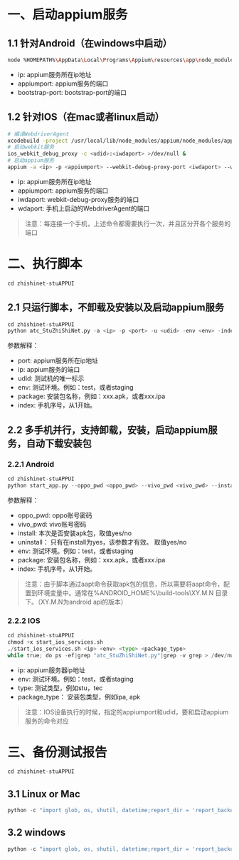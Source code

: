 # 一、启动appium服务
## 1.1 针对Android（在windows中启动）
```bash
node %HOMEPATH%\AppData\Local\Programs\Appium\resources\app\node_modules\appium\build\lib\main.js --address <ip> --port <appiumport> --bootstrap-port <bootstrap-port>
```
* ip: appium服务所在ip地址
* appiumport: appium服务的端口
* bootstrap-port: bootstrap-port的端口
## 1.2 针对IOS（在mac或者linux启动）
```bash
# 编译WebdriverAgent
xcodebuild -project /usr/local/lib/node_modules/appium/node_modules/appium-xcuitest-driver/WebDriverAgent/WebDriverAgent.xcodeproj -scheme WebDriverAgentRunner -destination id=<udid> test >/dev/null &
# 启动webkit服务
ios_webkit_debug_proxy -c <udid>:<iwdaport> >/dev/null &
# 启动appium服务
appium -a <ip> -p <appiumport> --webkit-debug-proxy-port <iwdaport> --webdriveragent-port <wdaport> >/dev/null &
```
* ip: appium服务所在ip地址
* appiumport: appium服务的端口
* iwdaport: webkit-debug-proxy服务的端口
* wdaport: 手机上启动的WebdriverAgent的端口
> 注意：每连接一个手机，上述命令都需要执行一次，并且区分开各个服务的端口
# 二、执行脚本
```python
cd zhishinet-stuAPPUI
```
## 2.1 只运行脚本，不卸载及安装以及启动appium服务
```python
cd zhishinet-stuAPPUI
python atc_StuZhiShiNet.py -a <ip> -p <port> -u <udid> -env <env> -index <index> --package <package>
```
参数解释：
* port: appium服务所在ip地址
* ip: appium服务的端口
* udid: 测试机的唯一标示
* env: 测试环境。例如：test，或者staging
* package: 安装包名称，例如：xxx.apk，或者xxx.ipa
* index: 手机序号，从1开始。
## 2.2 多手机并行，支持卸载，安装，启动appium服务，自动下载安装包
### 2.2.1 Android
```python
cd zhishinet-stuAPPUI
python start_app.py --oppo_pwd <oppo_pwd> --vivo_pwd <vivo_pwd> --install <install> --uninstall <uninstall> -env <env>
```
参数解释：
* oppo_pwd: oppo账号密码
* vivo_pwd: vivo账号密码
* install: 本次是否安装apk包，取值yes/no
* uninstall： 只有在install为yes，该参数才有效。 取值yes/no
* env: 测试环境。例如：test，或者staging
* package: 安装包名称，例如：xxx.apk，或者xxx.ipa
* index: 手机序号，从1开始。
> 注意：由于脚本通过aapt命令获取apk包的信息，所以需要将aapt命令，配置到环境变量中。通常在%ANDROID_HOME%\build-tools\XY.M.N 目录下。（XY.M.N为android api的版本）
### 2.2.2 IOS
```python
cd zhishinet-stuAPPUI
chmod +x start_ios_services.sh
./start_ios_services.sh <ip> <env> <type> <package_type>
while true; do ps -ef|grep "atc_StuZhiShiNet.py"|grep -v grep > /dev/null||break; sleep 15; done
```
* ip: appium服务器ip地址
* env: 测试环境。例如：test，或者staging
* type: 测试类型，例如stu，tec
* package_type： 安装包类型，例如ipa, apk
> 注意：IOS设备执行的时候，指定的appiumport和udid，要和启动appium服务的命令对应

# 三、备份测试报告
```python
cd zhishinet-stuAPPUI
```
## 3.1 Linux or Mac
```python
python -c "import glob, os, shutil, datetime;report_dir = 'report_backup/%s' % datetime.datetime.now().strftime('%Y.%m.%d %H%M%S');os.makedirs(report_dir, exist_ok=True);[shutil.move(f,report_dir) for f in glob.iglob('*.html')]"
```
## 3.2 windows
```python
python -c "import glob, os, shutil, datetime;report_dir = 'report_backup/%%s' %% datetime.datetime.now().strftime('%%Y.%%m.%%d %%H%%M%%S');os.makedirs(report_dir, exist_ok=True);[shutil.move(f,report_dir) for f in glob.iglob('*.html')]"
```


